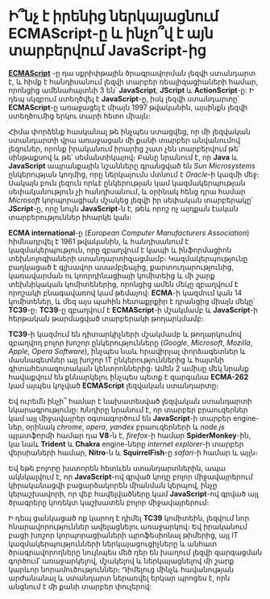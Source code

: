 # Ի՞նչ է իրենից ներկայացնում ECMAScript-ը և ինչո՞վ է այն տարբերվում JavaScript-ից

[**ECMAScript**](https://www.ecma-international.org/ecma-262)
-ը դա սքրիփթային ծրագրավորման լեզվի ստանդարտ է, և հիմք է հանդիսանում լեզվի տարբեր ռեալիզացիաների համար, որոնցից ամենահայտնի 3 են՝ **JavaScript**, **JScript** և **ActionScript**-ը: Ի դեպ սկզբում ստեղծվել է **JavaScript**-ը, իսկ լեզվի ստանդարտը՝ **ECMAScript**-ը առաջացել է միայն 1997 թվականին, այսինքն լեզվի ստեղծումից երկու տարի հետո միայն։

Հիմա փորձենք հասկանալ թե ինչպես ստացվեց, որ մի լեզվական ստանդարտի վրա առաջացան մի քանի տարբեր անվանումով լեզուներ, որոնք իրականում իրարից շատ չեն տարբերվում թե՛ սինթաքսով և թե՛ սեմանտիկայով։ Բանը նրանում է, որ **Java** և **JavaScript** ապրանքային նշանները գրանցված են _Sun Microsystems_ ընկերության կողմից, որը ներկայումս մտնում է _Oracle_-ի կազմի մեջ։ Սակայն բուն լեզուն որևէ ընկերության կամ կազմակերպության սեփականություն չի հանդիսանում, և օրինակ հենց դրա համար _Microsoft_ կորպորացիան մշակեց լեզվի իր սեփական տարբերակը՝ **JScript**-ը, որը նույն **JavaScript**-ն է, թեև որոշ ոչ այդքան էական տարբերություններ իհարկե կան։

**ECMA international**-ը (_European Computer Manufacturers Association_) հիմնադրվել է 1961 թվականին, և հանդիսանում է կազմակերպություն, որը զբաղվում է կապի և ինֆորմացիոն տեխնոլոգիաների ստանդարտիզացմամբ։
Կազմակերպությունը բաղկացած է գլխավոր ասամբլեայից, քարտուղարությունից, կառավարման ու կոորդինացիայի կոմիտեից և մի շարք տեխնիկական կոմիտեներից, որոնցից ամեն մեկը զբաղվում է որոշակի բնագավառով կամ թեմայով։ **ECMA**-ի կազմում կան 14 կոմիտեներ, և մեզ այս պահին հետաքրքիր է դրանցից միայն մեկը՝ **TC39**-ը։ **TC39**-ը զբաղվում է **ECMAScript**-ի մշակմամբ և **JavaScript**-ի հերթական թարմացված տարբերակի թողարկմամբ։

**TC39**-ի կազմում են դիտարկիչների մշակմամբ և թողարկումով զբաղվող բոլոր խոշոր ընկերությունները (_Google_, _Microsoft_, _Mozilla_, _Apple_, _Opera Software_), ինչպես նաև հրավիրյալ փորձագետներ և մասնագետներ այլ խոշոր IT ընկերություններից և հայտնի գիտահետազոտական կենտրոններից։ Ամեն 2 ամիսը մեկ նրանք հավաքվում են քննարկելու ինչպես պետք է զարգանա **ECMA-262** կամ այպես կոչված **ECMAScript** լեզվական ստանդարտը։

Եվ ուրեմն ինչի՞ համար է նախատեսված լեզվական ստանդարտի նկարագրությունը։ Խնդիրը նրանում է, որ տարբեր բրաուզերներ կամ այլ միջավայրեր օգտագործում են **JavaScript**-ի տարբեր engine-ներ, օրինակ _chrome_, _opera_, _yandex_ բրաուզերների և _node.js_ պլատֆորմի համար դա **V8**-ն է, _firefox_-ի համար **SpiderMonkey**-ին, կա նաև **Trident** և **Chakra** engine-ները _internet explorer_-ի տարբեր վերսիաների համար, **Nitro**-ն և **SquirrelFish**-ը _safari_-ի համար և այլն։

Եվ եթե բոլորը խստորեն հետևեն ստանդարտներին, ապա ակնկալվում է, որ **JavaScript**-ով գրված կոդը բոլոր միջավայրերում կիրականացվի բացարձակորեն միանման կերպով, ինչը կերաշխավորի, որ վեբ հավելվածները կամ **JavaScript**-ով գրված այլ ծրագրերը կոռեկտ կաշխատեն բոլոր միջավայրերում։

Ի դեպ ցանկացած ոք կարող է դիմել **TC39** կոմիտեին, լեզվում նոր հնարավորություններ ավելացնելու առաջարկով։ Եվ իրականում բացի խոշոր կորպորացիաների պրոֆեսիոնալ թիմերից, այլ IT կազմակերպությունների ներկայացուցիչները և անհատ ծրագրավորողները նույնպես մեծ դեր են խաղում լեզվի զարգացման գործում՝ առաջարկելով, մշակելով և ներկայացնելով մի շարք կարևոր նորամուծություններ։ Դիմելուց մինչև հավանության արժանանալ և ստանդարտ ներառվել երկար պրոցես է, որն անցնում է մի քանի տարբեր փուլերով:
